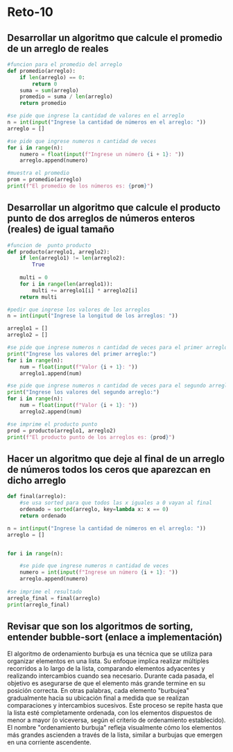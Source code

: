 # Reto-10
## Desarrollar un algoritmo que calcule el promedio de un arreglo de reales
````python
#funcion para el promedio del arreglo
def promedio(arreglo):
    if len(arreglo) == 0:
        return 0 
    suma = sum(arreglo)
    promedio = suma / len(arreglo)
    return promedio

#se pide que ingrese la cantidad de valores en el arreglo
n = int(input("Ingrese la cantidad de números en el arreglo: "))
arreglo = []

#se pide que ingrese numeros n cantidad de veces
for i in range(n):
    numero = float(input(f"Ingrese un número {i + 1}: "))
    arreglo.append(numero)

#muestra el promedio
prom = promedio(arreglo)
print(f"El promedio de los números es: {prom}")
````
## Desarrollar un algoritmo que calcule el producto punto de dos arreglos de números enteros (reales) de igual tamaño
````python
#funcion de  punto producto
def producto(arreglo1, arreglo2):
    if len(arreglo1) != len(arreglo2):
        True
    
    multi = 0
    for i in range(len(arreglo1)):
        multi += arreglo1[i] * arreglo2[i]
    return multi

#pedir que ingrese los valores de los arreglos
n = int(input("Ingrese la longitud de los arreglos: "))

arreglo1 = []
arreglo2 = []

#se pide que ingrese numeros n cantidad de veces para el primer arreglo 
print("Ingrese los valores del primer arreglo:")
for i in range(n):
    num = float(input(f"Valor {i + 1}: "))
    arreglo1.append(num)

#se pide que ingrese numeros n cantidad de veces para el segundo arreglo 
print("Ingrese los valores del segundo arreglo:")
for i in range(n):
    num = float(input(f"Valor {i + 1}: "))
    arreglo2.append(num)

#se imprime el producto punto 
prod = producto(arreglo1, arreglo2)
print(f"El producto punto de los arreglos es: {prod}")
````
## Hacer un algoritmo que deje al final de un arreglo de números todos los ceros que aparezcan en dicho arreglo
````python
def final(arreglo):
    #se usa sorted para que todos las x iguales a 0 vayan al final
    ordenado = sorted(arreglo, key=lambda x: x == 0)
    return ordenado

n = int(input("Ingrese la cantidad de números en el arreglo: "))
arreglo = []


for i in range(n):

    #se pide que ingrese numeros n cantidad de veces
    numero = int(input(f"Ingrese un número {i + 1}: "))
    arreglo.append(numero)
    
#se imprime el resultado
arreglo_final = final(arreglo)
print(arreglo_final)
````
## Revisar que son los algoritmos de sorting, entender bubble-sort (enlace a implementación)
El algoritmo de ordenamiento burbuja es una técnica que se utiliza para organizar elementos en una lista. Su enfoque implica realizar múltiples recorridos a lo largo de la lista, comparando elementos adyacentes y realizando intercambios cuando sea necesario. Durante cada pasada, el objetivo es asegurarse de que el elemento más grande termine en su posición correcta. En otras palabras, cada elemento "burbujea" gradualmente hacia su ubicación final a medida que se realizan comparaciones y intercambios sucesivos. Este proceso se repite hasta que la lista esté completamente ordenada, con los elementos dispuestos de menor a mayor (o viceversa, según el criterio de ordenamiento establecido). El nombre "ordenamiento burbuja" refleja visualmente cómo los elementos más grandes ascienden a través de la lista, similar a burbujas que emergen en una corriente ascendente.
